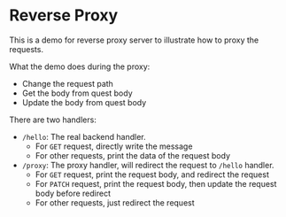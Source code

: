 # Reverse Proxy

This is a demo for reverse proxy server to illustrate how to proxy the requests.

What the demo does during the proxy:
* Change the request path
* Get the body from quest body
* Update the body from quest body

There are two handlers:
* `/hello`: The real backend handler.
  * For `GET` request, directly write the message
  * For other requests, print the data of the request body
* `/proxy`: The proxy handler, will redirect the request to `/hello` handler.
  * For `GET` request, print the request body, and redirect the request
  * For `PATCH` request, print the request body, then update the request body before redirect
  * For other requests, just redirect the request
